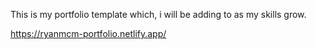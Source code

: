 This is my portfolio template which, i will be adding to as my skills grow.

https://ryanmcm-portfolio.netlify.app/
